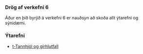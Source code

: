 ### Drög af verkefni 6
Áður en þið byrjið á verkefni 6 er nauðsyn að skoða allt ýtarefni og sýnidæmi.
### Ýtarefni
* [t-Tannhjól og gírhlutfall](https://www.youtube.com/watch?v=D_i3PJIYtuY)

